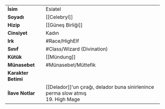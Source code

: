 |  |  |
|---|---|
| **İsim** | Esiatel|
| **Soyadı** | [[Celebryl]]|
| **Hizip** | [[Güneş Birliği]]|
| **Cinsiyet** | Kadın|
| **Irk** | #Race/HighElf|
| **Sınıf** | #Class/Wizard (Divination)|
| **Kütük** | [[Mündung]]|
| **Münasebet** | #Münasebet/Müttefik|
| **Karakter Betimi** | |
| **İlave Notlar** | [[Delador]]'un çırağı, delador buna sinirlenince perma slow atmış<br>19. High Mage|
